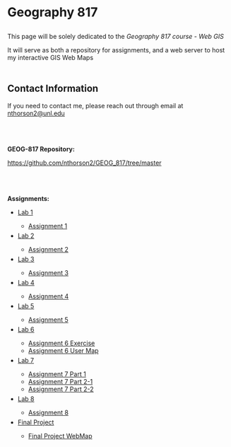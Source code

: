 <html>
	<head>
	</head>
	<body>
		<h1 style="padding-bottom: 10px;">Geography 817</h1>
		<p>This page will be solely dedicated to the <i>Geography 817 course - Web GIS</i></p>
		<p>It will serve as both a repository for assignments, and a web server to host my interactive GIS Web Maps</p>
		<h2 style="padding-top: 20px;">Contact Information</h2>
		<p>If you need to contact me, please reach out through email at <a href="mailto:nthorson2@unl.edu">nthorson2@unl.edu</a></p>
		<p style="padding-top: 50px;"><b>GEOG-817 Repository:</b></p>
		<a href="https://github.com/nthorson2/GEOG_817/tree/master">https://github.com/nthorson2/GEOG_817/tree/master</a>
		<p style="padding-top: 50px;"><b>Assignments:</b></p>
		<ul>
			<li><a href="https://github.com/nthorson2/GEOG_817/tree/master/Lab1">Lab 1</a></li>
				<ul>
					<li><a href="https://nthorson2.github.io/GEOG_817/Lab1/index.html">Assignment 1</a></li>
				</ul>
			<li style="padding-top: 5px;"><a href="https://github.com/nthorson2/GEOG_817/tree/master/Lab2">Lab 2</a></li>
				<ul>
					<li><a href="https://nthorson2.github.io/GEOG_817/Lab2/index.html">Assignment 2</a></li>
				</ul>
			<li style="padding-top: 5px;"><a href="https://github.com/nthorson2/GEOG_817/tree/master/Lab3">Lab 3</a></li>
				<ul>
					<li><a href="https://nthorson2.github.io/GEOG_817/Lab3/src/index.html">Assignment 3</a></li>
				</ul>
			<li style="padding-top: 5px;"><a href="https://github.com/nthorson2/GEOG_817/tree/master/Lab4">Lab 4</a></li>
				<ul>
					<li><a href="https://nthorson2.github.io/GEOG_817/Lab4/index.html">Assignment 4</a></li>
				</ul>
			<li style="padding-top: 5px;"><a href="https://github.com/nthorson2/GEOG_817/tree/master/Lab5">Lab 5</a></li>
				<ul>
					<li><a href="https://nthorson2.github.io/GEOG_817/Lab5/index.html">Assignment 5</a></li>
				</ul>
			<li style="padding-top: 5px;"><a href="https://github.com/nthorson2/GEOG_817/tree/master/Lab6">Lab 6</a></li>
				<ul>
					<li><a href="https://nthorson2.github.io/GEOG_817/Lab6/Lab6_Exercise/index.html">Assignment 6 Exercise</a></li>
					<li><a href="https://nthorson2.github.io/GEOG_817/Lab6/Lab6_UserMap/index.html">Assignment 6 User Map</a></li>
				</ul>
			<li style="padding-top: 5px;"><a href="https://github.com/nthorson2/GEOG_817/tree/master/Lab7">Lab 7</a></li>
				<ul>
					<li><a href="https://nthorson2.github.io/GEOG_817/Lab7/part1/index.html">Assignment 7 Part 1</a></li>
					<li><a href="https://nthorson2.github.io/GEOG_817/Lab7/part2-1/index.html">Assignment 7 Part 2-1</a></li>
					<li><a href="https://nthorson2.github.io/GEOG_817/Lab7/part2-2/index.html">Assignment 7 Part 2-2</a></li>
				</ul>
			<li style="padding-top: 5px;"><a href="https://github.com/nthorson2/GEOG_817/tree/master/Lab8">Lab 8</a></li>
				<ul>
					<li><a href="https://nthorson2.github.io/GEOG_817/Lab8/index.html">Assignment 8</a></li>
				</ul>
			<li style="padding-top: 5px;"><a href="https://github.com/nthorson2/GEOG_817/tree/master/FinalProject">Final Project</a></li>
				<ul>
					<li><a href="https://nthorson2.github.io/GEOG_817/FinalProject/index2.html">Final Project WebMap</a></li>
				</ul>
		</ul>
	</body>
</html>
